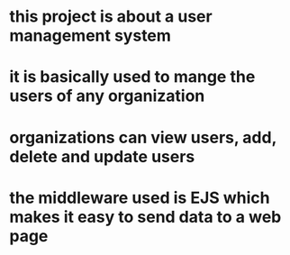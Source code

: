 # this project is about a user management system
# it is basically used to mange the users of any organization
# organizations can view users, add, delete and update users
# the middleware used is EJS which makes it easy to send data to a web page
